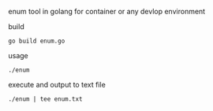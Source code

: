 enum tool in golang
for container or any devlop environment


build
```
go build enum.go
```

usage
```
./enum
```

execute and output to text file
```
./enum | tee enum.txt
```
